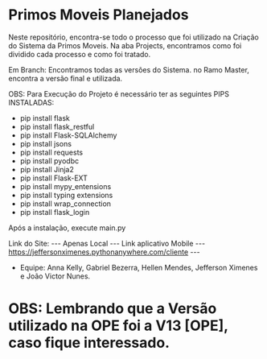 # Primos Moveis Planejados

 Neste repositório, encontra-se todo o processo que foi utilizado na Criação do Sistema da Primos Moveis. Na aba Projects, encontramos como foi dividido cada processo e como foi tratado. 
 
 Em Branch: Encontramos todas as versões do Sistema. no Ramo Master, encontra a versão final e utilizada. 
 
 OBS: Para Execução do Projeto é necessário ter as seguintes PIPS INSTALADAS:
- pip install flask
- pip install flask_restful
- pip install Flask-SQLAlchemy
- pip install jsons
- pip install requests
- pip install pyodbc
- pip install Jinja2
- pip install Flask-EXT
- pip install mypy_entensions
- pip install typing extensions
- pip install wrap_connection
- pip install flask_login

Após a instalação, execute main.py
 
 Link do Site: --- Apenas Local --- 
 Link aplicativo Mobile --- https://jeffersonximenes.pythonanywhere.com/cliente --- 
 
- Equipe: Anna Kelly, Gabriel Bezerra, Hellen Mendes, Jefferson Ximenes e João Victor Nunes. 

# OBS: Lembrando que a Versão utilizado na OPE foi a V13 [OPE], caso fique interessado. 
